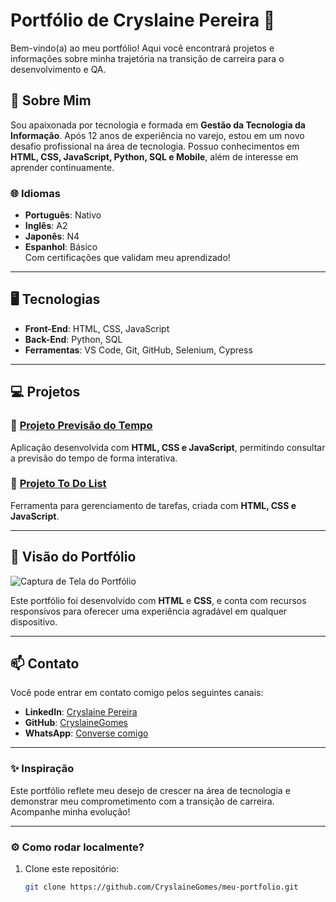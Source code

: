 # Portfólio de Cryslaine Pereira 🌟

Bem-vindo(a) ao meu portfólio! Aqui você encontrará projetos e informações sobre minha trajetória na transição de carreira para o desenvolvimento e QA.

## 🎯 Sobre Mim

Sou apaixonada por tecnologia e formada em **Gestão da Tecnologia da Informação**. Após 12 anos de experiência no varejo, estou em um novo desafio profissional na área de tecnologia. Possuo conhecimentos em **HTML, CSS, JavaScript, Python, SQL e Mobile**, além de interesse em aprender continuamente.

### 🌐 Idiomas
- **Português**: Nativo  
- **Inglês**: A2  
- **Japonês**: N4  
- **Espanhol**: Básico  
Com certificações que validam meu aprendizado!

---

## 🖥️ Tecnologias

- **Front-End**: HTML, CSS, JavaScript  
- **Back-End**: Python, SQL  
- **Ferramentas**: VS Code, Git, GitHub, Selenium, Cypress  

---

## 💻 Projetos

### 🔹 [Projeto Previsão do Tempo](https://cerulean-druid-96646a.netlify.app/)
Aplicação desenvolvida com **HTML, CSS e JavaScript**, permitindo consultar a previsão do tempo de forma interativa.

### 🔹 [Projeto To Do List](https://elegant-concha-079484.netlify.app/)
Ferramenta para gerenciamento de tarefas, criada com **HTML, CSS e JavaScript**.

---

## 🚀 Visão do Portfólio

![Captura de Tela do Portfólio](link-da-imagem-de-preview)

Este portfólio foi desenvolvido com **HTML** e **CSS**, e conta com recursos responsivos para oferecer uma experiência agradável em qualquer dispositivo.

---

## 📫 Contato

Você pode entrar em contato comigo pelos seguintes canais:

- **LinkedIn**: [Cryslaine Pereira](https://www.linkedin.com/in/cryslaine-gomes-pereira-318ab61b6/)  
- **GitHub**: [CryslaineGomes](https://github.com/CryslaineGomes)  
- **WhatsApp**: [Converse comigo](https://api.whatsapp.com/send?phone=41987542551&text=Olá,%20gostaria%20de%20conversar!)  

---

### ✨ Inspiração

Este portfólio reflete meu desejo de crescer na área de tecnologia e demonstrar meu comprometimento com a transição de carreira. Acompanhe minha evolução!

---

### ⚙️ Como rodar localmente?

1. Clone este repositório:
   ```bash
   git clone https://github.com/CryslaineGomes/meu-portfolio.git